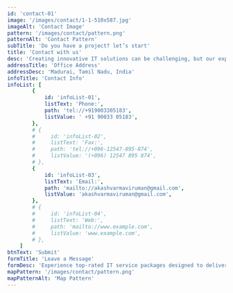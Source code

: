 ```yaml
---
id: 'contact-01'
image: '/images/contact/1-1-510x587.jpg'
imageAlt: 'Contact Image'
pattern: '/images/contact/pattern.png'
patternAlt: 'Contact Pattern'
subTitle: 'Do you have a project? let’s start'
title: 'Contact with us'
desc: 'Creating innovative IT solutions can be challenging, but our expert team excels at transforming complex requirements into seamless, high-quality results. With a commitment to precision and excellence, we bring your vision to life with impact. Connect with us to discover our customized solutions and learn how we can help achieve your goals.'
addressTitle: 'Office Address'
addressDesc: 'Madurai, Tamil Nadu, India'
infoTitle: 'Contact Info'
infoList: [
        {
            id: 'infoList-01',
            listText: 'Phone:',
            path: 'tel://+919003305183',
            listValue: ' +91 90033 05183',
        },
        # {
        #     id: 'infoList-02',
        #     listText: 'Fax:',
        #     path: 'tel://+096-12547-895-874',
        #     listValue: '(+096) 12547 895 874',
        # },
        {
            id: 'infoList-03',
            listText: 'Email:',
            path: 'mailto://akashvarmaviruman@gmail.com',
            listValue: 'akashvarmaviruman@gmail.com',
        },
        # {
        #     id: 'infoList-04',
        #     listText: 'Web:',
        #     path: 'mailto://www.example.com',
        #     listValue: 'www.example.com',
        # },
    ]
btnText: 'Submit'
formTitle: 'Leave a Message'
formDesc: 'Experience top-rated IT service packages designed to deliver exceptional quality with simplicity and ease'
mapPattern: '/images/contact/pattern.png'
mapPatternAlt: 'Map Pattern'
---
```

